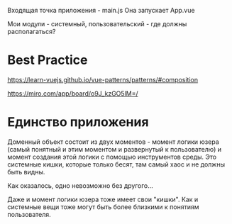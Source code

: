 Входящая точка приложения - main.js
Она запускает App.vue

Мои модули - системный, пользовательский - где должны располагаться?

# Best Practice

https://learn-vuejs.github.io/vue-patterns/patterns/#composition

https://miro.com/app/board/o9J_kzGO5lM=/

# Единство приложения

Доменный объект состоит из двух моментов - момент логики юзера (самый понятный и этим моментом и развернутый к пользователю) и момент создания этой логики с помощью инструментов среды. Это системные кишки, которые только бесят, там самый хаос и не должны быть видны.

Как оказалось, одно невозможно без другого...

Даже и момент логики юзера тоже имеет свои "кишки". Как и системные вещи тоже могут быть более близкими к понятиям пользователя.
